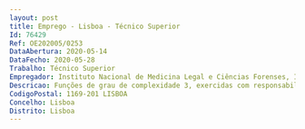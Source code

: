 ```yaml
--- 
layout: post
title: Emprego - Lisboa - Técnico Superior
Id: 76429
Ref: OE202005/0253
DataAbertura: 2020-05-14
DataFecho: 2020-05-28
Trabalho: Técnico Superior
Empregador: Instituto Nacional de Medicina Legal e Ciências Forenses, I.P.
Descricao: Funções de grau de complexidade 3, exercidas com responsabilidade e autonomia técnica, previstas para a carreira categoria de técnico superior, conforme anexo à LTFP, aprovada pela Lei n. 35 2014, de 20 de junho, nomeadamente   Promover a identificação e a aplicação de processos de atuação, tais como entrevistas, mobilização dos recursos da comunidade, dinamização de potencialidades a nível individual, interpessoal e intergrupal, encaminhamento para as entidades responsáveis dos casos de vítimas e ou suas famílias, para uma pronta resolução das situações problemas diagnosticados, em colaboração com os serviços parceiros da rede social de apoio   Análise e elaboração de informação sob a forma de relatório para auxilio apoio à decisão superior na área de intervenção social (Diretor da Delegação, Diretor do Serviços, entidades externas)   Assegurar a articulação da Delegação do Sul do INMLCF com os Órgãos de Polícia Criminal (OPC), instituições de saúde e outros serviços especializados, em particular na área de intervenção social, para promover medidas de proteção apoio para as vítimas famílias das vítimas que recorrem aos serviços médico legais (DS e GMLF) sem referenciação orientação prévia   Assegurar a articulação da sua atividade entre a Delegação do Sul do INMLCF com os serviços especializados (Associações de agentes funerários, Juntas de Freguesia, Câmaras Municipais), em particular na área social, para promover medidas conducentes à inumação dos cadáveres desconhecidos não reclamados   Integrar grupos unidades de trabalho do INMLCF, tais como a Unidade de Intervenção Forense em Catástrofes, desenvolvendo a sua ação no domínio âmbito da atuação social e da responsabilidade social do INMLCF nessas situações   Garantir a articulação com estruturas consulares embaixadas para a trasladação de cadáveres para os países de origem.
CodigoPostal: 1169-201 LISBOA
Concelho: Lisboa
Distrito: Lisboa
--- 
```


